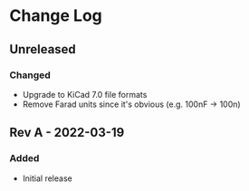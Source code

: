 # Change Log

## Unreleased

### Changed

- Upgrade to KiCad 7.0 file formats
- Remove Farad units since it's obvious (e.g. 100nF -> 100n)

## Rev A - 2022-03-19

### Added

- Initial release
